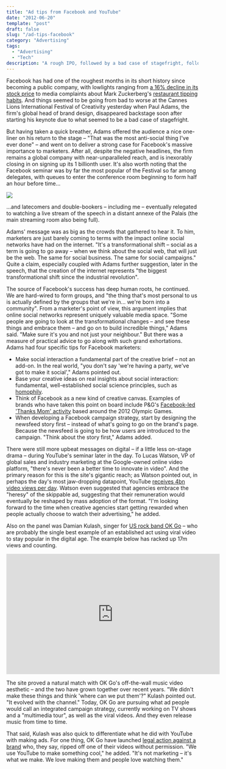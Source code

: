 ```yaml
---
title: "Ad tips from Facebook and YouTube"
date: "2012-06-20"
template: "post"
draft: false
slug: "/ad-tips-facebook"
category: "Advertising"
tags:
  - "Advertising"
  - "Tech"
description: "A rough IPO, followed by a bad case of stagefright, followed by some useful guidance on advertising with the world's largest social network."
---
```


Facebook has had one of the roughest months in its short history since becoming a public company, with lowlights ranging from [a 16% decline in its stock price](http://www.google.co.uk/finance?q=NASDAQ%3AFB) to media complaints about Mark Zuckerberg's [restaurant tipping habits](http://sfist.com/2012/05/29/mark_zuckerberg_forgets_to_tip_whil.php). And things seemed to be going from bad to worse at the Cannes Lions International Festival of Creativity yesterday when Paul Adams, the firm's global head of brand design, disappeared backstage soon after starting his keynote due to what seemed to be a bad case of stagefright.

But having taken a quick breather, Adams offered the audience a nice one-liner on his return to the stage – "That was the most anti-social thing I've ever done" – and went on to deliver a strong case for Facebook's massive importance to marketers. After all, despite the negative headlines, the firm remains a global company with near-unparalleled reach, and is inexorably closing in on signing up its 1 billionth user. It's also worth noting that the Facebook seminar was by far the most popular of the Festival so far among delegates, with queues to enter the conference room beginning to form half an hour before time...

![](/media/ad-tips-facebook-1.jpg)

…and latecomers and double-bookers – including me – eventually relegated to watching a live stream of the speech in a distant annexe of the Palais (the main streaming room also being full).

Adams' message was as big as the crowds that gathered to hear it. To him, marketers are just barely coming to terms with the impact online social networks have had on the internet. "It's a transformational shift – social as a term is going to go away – when we think about the social web, that will just be the web. The same for social business. The same for social campaigns." Quite a claim, especially coupled with Adams further suggestion, later in the speech, that the creation of the internet represents "the biggest transformational shift since the industrial revolution".

The source of Facebook's success has deep human roots, he continued. We are hard-wired to form groups, and "the thing that's most personal to us is actually defined by the groups that we're in... we're born into a community". From a marketer's point of view, this argument implies that online social networks represent uniquely valuable media space. "Some people are going to look at the transformational changes – and see these things and embrace them – and go on to build incredible things," Adams said. "Make sure it's you and not just your neighbour." But there was a measure of practical advice to go along with such grand exhortations. Adams had four specific tips for Facebook marketers:

* Make social interaction a fundamental part of the creative brief – not an add-on. In the real world, "you don't say 'we're having a party, we've got to make it social'," Adams pointed out.
* Base your creative ideas on real insights about social interaction: fundamental, well-established social science principles, such as [homophily](http://www.nytimes.com/2006/12/10/magazine/10Section2a.t-4.html).
* Think of Facebook as a new kind of creative canvas. Examples of brands who have taken this point on board include P&G's [Facebook-led 'Thanks Mom' activity](http://www.facebook.com/thankyoumom) based around the 2012 Olympic Games.
* When developing a Facebook campaign strategy, start by designing the newsfeed story first – instead of what's going to go on the brand's page. Because the newsfeed is going to be how users are introduced to the campaign. "Think about the story first," Adams added.

There were still more upbeat messages on digital – if a little less on-stage drama – during YouTube's seminar later in the day. To Lucas Watson, VP of global sales and industry marketing at the Google-owned online video platform, "there's never been a better time to innovate in video". And the primary reason for this is the site's gigantic reach; as Watson pointed out, in perhaps the day's most jaw-dropping datapoint, YouTube [receives 4bn video views per day](http://thenextweb.com/google/2012/01/23/youtube-hits-4-billion-daily-video-views-a-25-increase-in-the-past-eight-months/). Watson even suggested that agencies embrace the "heresy" of the skippable ad, suggesting that their remuneration would eventually be reshaped by mass adoption of the format. "I'm looking forward to the time when creative agencies start getting rewarded when people actually choose to watch their advertising," he added.

Also on the panel was Damian Kulash, singer for [US rock band OK Go](http://www.youtube.com/user/OkGo) – who are probably the single best example of an established act using viral video to stay popular in the digital age. The example below has racked up 17m views and counting.

<iframe width="560" height="315" src="https://www.youtube.com/embed/dTAAsCNK7RA" frameborder="0" allow="accelerometer; autoplay; encrypted-media; gyroscope; picture-in-picture" allowfullscreen></iframe>

The site proved a natural match with OK Go's off-the-wall music video aesthetic – and the two have grown together over recent years. "We didn't make these things and think 'where can we put them'?" Kulash pointed out. "It evolved with the channel." Today, OK Go are pursuing what ad people would call an integrated campaign strategy, currently working on TV shows and a "multimedia tour", as well as the viral videos. And they even release music from time to time.

That said, Kulash was also quick to differentiate what he did with YouTube with making ads. For one thing, OK Go have launched [legal action against a brand](http://www.scotsman.com/news/those-who-can-create-those-who-can-t-copy-1-1164205) who, they say, ripped off one of their videos without permission. "We use YouTube to make something cool," he added. "It's not marketing – it's what we make. We love making them and people love watching them."
